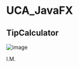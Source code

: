 # UCA_JavaFX

## TipCalculator
![image](https://user-images.githubusercontent.com/115172883/231941194-0eb5929e-2f8d-4fc7-a1a2-924cf3dc6fd9.png)

I.M.

